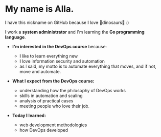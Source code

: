 # My name is Alla.

I have this nickname on GitHub because I love 🦖dinosaurs🦕 :)

I work a **system administrator** and I'm learning the **Go programming language**.

* **I'm interested in the DevOps course** because:
    * I like to learn everything new
    * I love information security and automation
    * as I said, my motto is to automate everything that moves, and if not, move and automate.

* **What I expect from the DevOps course:**
    * understanding how the philosophy of DevOps works
    * skills in automation and scaling
    * analysis of practical cases
    * meeting people who love their job.

* **Today I learned:**
    * web development methodologies
    * how DevOps developed

